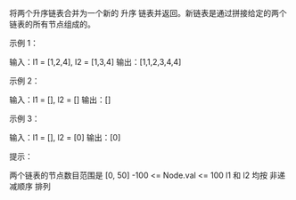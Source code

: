 将两个升序链表合并为一个新的 升序 链表并返回。新链表是通过拼接给定的两个链表的所有节点组成的。

示例 1：

输入：l1 = [1,2,4], l2 = [1,3,4]
输出：[1,1,2,3,4,4]

示例 2：

输入：l1 = [], l2 = []
输出：[]

示例 3：

输入：l1 = [], l2 = [0]
输出：[0]

提示：

两个链表的节点数目范围是 [0, 50]
-100 <= Node.val <= 100
l1 和 l2 均按 非递减顺序 排列
